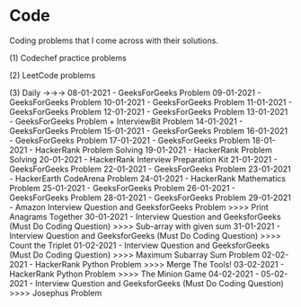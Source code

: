 # Code
Coding problems that I come across with their solutions.

(1) Codechef practice problems  

(2) LeetCode problems

(3) Daily ->->->
    08-01-2021 - GeeksForGeeks Problem
    09-01-2021 - GeeksForGeeks Problem
    10-01-2021 - GeeksForGeeks Problem
    11-01-2021 - GeeksForGeeks Problem
    12-01-2021 - GeeksForGeeks Problem
    13-01-2021 - GeeksForGeeks Problem + InterviewBit Problem 
    14-01-2021 - GeeksForGeeks Problem
    15-01-2021 - GeeksForGeeks Problem
    16-01-2021 - GeeksForGeeks Problem
    17-01-2021 - GeeksForGeeks Problem
    18-01-2021 - HackerRank Problem Solving
    19-01-2021 - HackerRank Problem Solving
    20-01-2021 - HackerRank Interview Preparation Kit
    21-01-2021 - GeeksForGeeks Problem
    22-01-2021 - GeeksForGeeks Problem
    23-01-2021 - HackerEarth CodeArena Problem
    24-01-2021 - HackerRank Mathematics Problem
    25-01-2021 - GeeksForGeeks Problem
    26-01-2021 - GeeksForGeeks Problem
    28-01-2021 - GeeksForGeeks Problem
    29-01-2021 - Amazon Interview Question and GeeksforGeeks Problem >>>> Print Anagrams Together
    30-01-2021 - Interview Question and GeeksforGeeks (Must Do Coding Question) >>>> Sub-array with given sum
    31-01-2021 - Interview Question and GeeksforGeeks (Must Do Coding Question) >>>> Count the Triplet
    01-02-2021 - Interview Question and GeeksforGeeks (Must Do Coding Question) >>>> Maximum Subarray Sum Problem
    02-02-2021 - HackerRank Python Problem >>>> Merge The Tools!
    03-02-2021 - HackerRank Python Problem >>>> The Minion Game
    04-02-2021 -
    05-02-2021 - Interview Question and GeeksforGeeks (Must Do Coding Question) >>>> Josephus Problem
